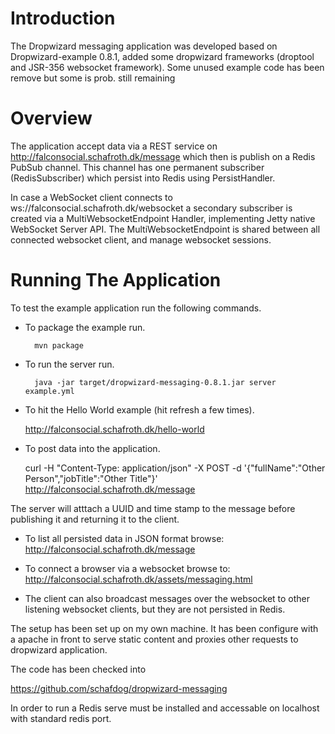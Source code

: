 # Introduction

The Dropwizard messaging application was developed based on Dropwizard-example 0.8.1, 
added some dropwizard frameworks (droptool and JSR-356 websocket framework). 
Some unused example code has been remove but some is prob. still remaining

# Overview
  
The application accept data via a REST service on http://falconsocial.schafroth.dk/message which then is publish on a Redis PubSub channel. 
This channel has one permanent subscriber (RedisSubscriber) which persist into Redis using PersistHandler.

In case a WebSocket client connects to ws://falconsocial.schafroth.dk/websocket a secondary subscriber is created via a MultiWebsocketEndpoint Handler, 
implementing Jetty native WebSocket Server API. The MultiWebsocketEndpoint is shared between all connected websocket client, 
and manage websocket sessions. 

# Running The Application

To test the example application run the following commands.

* To package the example run.

        mvn package

* To run the server run.

        java -jar target/dropwizard-messaging-0.8.1.jar server example.yml

* To hit the Hello World example (hit refresh a few times).

	http://falconsocial.schafroth.dk/hello-world

* To post data into the application.

	curl -H "Content-Type: application/json" -X POST -d '{"fullName":"Other Person","jobTitle":"Other Title"}' http://falconsocial.schafroth.dk/message
	
The server will atttach a UUID and time stamp to the message before publishing it and returning it to the client.
	
* To list all persisted data in JSON format browse:
  	http://falconsocial.schafroth.dk/message

* To connect a browser via a websocket browse to:
  http://falconsocial.schafroth.dk/assets/messaging.html 

* The client can also broadcast messages over the websocket to other listening websocket clients, but they are not persisted in Redis. 

The setup has been set up on my own machine. It has been configure with a apache in front to serve static content and 
proxies other requests to dropwizard application.

The code has been checked into 

https://github.com/schafdog/dropwizard-messaging

In order to run a Redis serve must be installed and accessable on localhost with standard redis port. 


